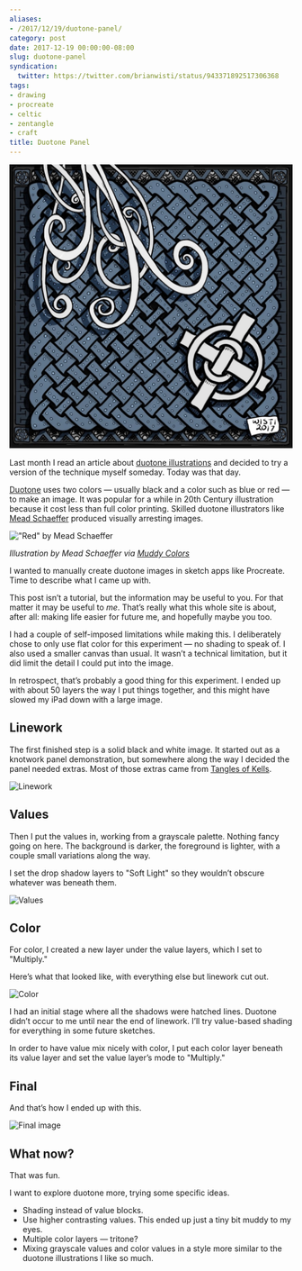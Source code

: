```yaml
---
aliases:
- /2017/12/19/duotone-panel/
category: post
date: 2017-12-19 00:00:00-08:00
slug: duotone-panel
syndication:
  twitter: https://twitter.com/brianwisti/status/943371892517306368
tags:
- drawing
- procreate
- celtic
- zentangle
- craft
title: Duotone Panel
---
```


![attachments/img/2017/cover-2017-12-19.jpg](../../../attachments/img/2017/cover-2017-12-19.jpg)

Last month I read an article about [duotone illustrations](https://muddycolors.blogspot.com/2012/08/duotone-illustrations.html) and decided to try
a version of the technique myself someday. Today was that day.

<!--more-->

[Duotone](https://en.wikipedia.org/wiki/Duotone) uses two colors — usually black and a color such as blue or red — to make an image. It was popular for a while in 20th Century illustration because it cost less than full color printing. Skilled duotone illustrators like [Mead Schaeffer](https://americanillustration.org/project/mead-schaeffer/) produced visually arresting images.

!["Red" by Mead Schaeffer](attachments/img/2017/mead-schaeffer-red.jpg)

*Illustration by Mead Schaeffer via [Muddy Colors](https://muddycolors.blogspot.com/2012/08/duotone-illustrations.html)*

I wanted to manually create duotone images in sketch apps like Procreate. Time to describe what I came up with.

This post isn’t a tutorial, but the information may be useful to you. For that matter it may be useful to *me*. That’s really what this whole site is about, after all: making life easier for future me, and hopefully maybe you too.

I had a couple of self-imposed limitations while making this. I deliberately chose to only use flat color for this experiment — no shading to speak of. I also used a smaller canvas than usual. It wasn’t a technical limitation, but it did limit the detail I could put into the image.

In retrospect, that’s probably a good thing for this experiment. I ended up with about 50 layers the way I put things together, and this might have slowed my iPad down with a large image.

## Linework

The first finished step is a solid black and white image. It started out as a
knotwork panel demonstration, but somewhere along the way I decided the panel
needed extras. Most of those extras came from [Tangles of Kells](https://www.goodreads.com/book/show/26311641-the-tangles-of-kells).

![Linework](attachments/img/2017/duotone-panel-linework.png)

## Values

Then I put the values in, working from a grayscale palette. Nothing fancy going on here. The background is darker, the foreground is lighter, with a couple small variations along the way.

I set the drop shadow layers to "Soft Light" so they wouldn’t obscure whatever was beneath them.

![Values](attachments/img/2017/duotone-panel-values.png)

## Color

For color, I created a new layer under the value layers, which I set to "Multiply."

Here’s what that looked like, with everything else but linework cut out.

![Color](attachments/img/2017/duotone-panel-color.png)

I had an initial stage where all the shadows were hatched lines. Duotone didn’t occur to me until near the end of linework. I’ll try value-based shading for everything in some future sketches.

In order to have value mix nicely with color, I put each color layer beneath its value layer and set the value layer’s mode to "Multiply."

## Final

And that’s how I ended up with this.

![Final image](attachments/img/2017/cover-2017-12-19.jpg)

## What now?

That was fun.

I want to explore duotone more, trying some specific ideas.

* Shading instead of value blocks.
* Use higher contrasting values. This ended up just a tiny bit muddy to my eyes.
* Multiple color layers — tritone?
* Mixing grayscale values and color values in a style more similar to the  duotone illustrations I like so much.